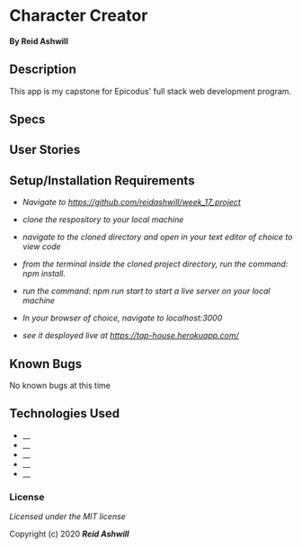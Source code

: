 # Character Creator


#### By Reid Ashwill 

## Description
This app is my capstone for Epicodus' full stack web development program.

## Specs


<!-- ![Diagram of app components](filename goes here) -->


## User Stories



## Setup/Installation Requirements
* _Navigate to https://github.com/reidashwill/week_17_project_
* _clone the respository to your local machine_
* _navigate to the cloned directory and open in your text editor of choice to view code_

* _from the terminal inside the cloned project directory, run the command: npm install._
* _run the command: npm run start to start a live server on your local machine_
* _In your browser of choice, navigate to localhost:3000_

* _see it desployed live at https://tap-house.herokuapp.com/_
## Known Bugs
No known bugs at this time


## Technologies Used

* __
* __
* __
* __
* __


### License

*Licensed under the MIT license*

Copyright (c) 2020 **_Reid Ashwill_**